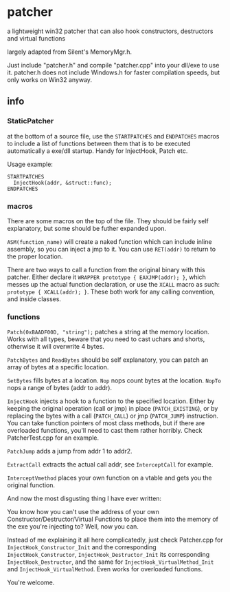 # patcher
a lightweight win32 patcher that can also hook constructors, destructors and virtual functions

largely adapted from Silent's MemoryMgr.h.

Just include "patcher.h" and compile "patcher.cpp" into your dll/exe to use it. patcher.h does not include Windows.h for faster compilation speeds, but only works on Win32 anyway.

## info

### StaticPatcher

at the bottom of a source file, use the `STARTPATCHES` and `ENDPATCHES` macros to include a list of functions between them that is to be executed automatically a exe/dll startup. Handy for InjectHook, Patch etc.

Usage example:

    STARTPATCHES
      InjectHook(addr, &struct::func);
    ENDPATCHES

### macros

There are some macros on the top of the file. They should be fairly self explanatory, but some should be futher expanded upon.

`ASM(function_name)` will create a naked function which can include inline assembly, so you can inject a jmp to it. You can use `RET(addr)` to return to the proper location.

There are two ways to call a function from the original binary with this patcher. Either declare it `WRAPPER prototype { EAXJMP(addr); }`, which messes up the actual function declaration, or use the `XCALL` macro as such: `prototype { XCALL(addr); }`. These both work for any calling convention, and inside classes.

### functions

`Patch(0xBAADF00D, "string");` patches a string at the memory location. Works with all types, beware that you need to cast uchars and shorts, otherwise it will overwrite 4 bytes.

`PatchBytes` and `ReadBytes` should be self explanatory, you can patch an array of bytes at a specific location.

`SetBytes` fills bytes at a location. `Nop` nops count bytes at the location. `NopTo` nops a range of bytes (addr to addr).

`InjectHook` injects a hook to a function to the specified location. Either by keeping the original operation (call or jmp) in place (`PATCH_EXISTING`), or by replacing the bytes with a call (`PATCH_CALL`) or jmp (`PATCH_JUMP`) instruction. You can take function pointers of most class methods, but if there are overloaded functions, you'll need to cast them rather horribly. Check PatcherTest.cpp for an example.

`PatchJump` adds a jump from addr 1 to addr2.

`ExtractCall` extracts the actual call addr, see `InterceptCall` for example.

`InterceptVmethod` places your own function on a vtable and gets you the original function.

And now the most disgusting thing I have ever written:

You know how you can't use the address of your own Constructor/Destructor/Virtual Functions to place them into the memory of the exe you're injecting to? Well, now you can.

Instead of me explaining it all here complicatedly, just check Patcher.cpp for `InjectHook_Constructor_Init` and the corresponding `InjectHook_Constructor`, `InjectHook_Destructor_Init` its corresponding `InjectHook_Destructor`, and the same for `InjectHook_VirtualMethod_Init` and `InjectHook_VirtualMethod`. Even works for overloaded functions.

You're welcome.
